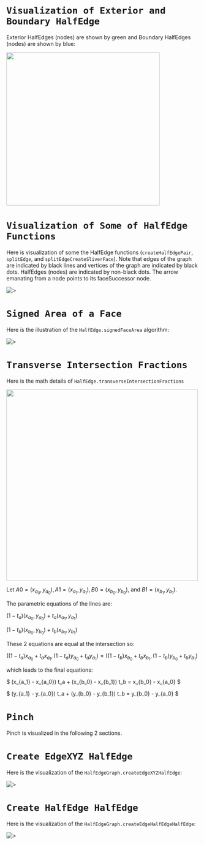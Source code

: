 # `Visualization of Exterior and Boundary HalfEdge`

Exterior HalfEdges (nodes) are shown by green and Boundary HalfEdges (nodes) are shown by blue:

<img src="./figs/Graph/exteriorBoundaryHalfEdges.png" width="400">

# `Visualization of Some of HalfEdge Functions`

Here is visualization of some the HalfEdge functions (`createHalfEdgePair`, `splitEdge`, and `splitEdgeCreateSliverFace`). Note that edges of the graph are indicated by black lines and vertices of the graph are indicated by black dots. HalfEdges (nodes) are indicated by non-black dots. The arrow emanating from a node points to its faceSuccessor node.

![>](./figs/Graph/halfEdgeAPI.png)

# `Signed Area of a Face`

Here is the illustration of the `HalfEdge.signedFaceArea` algorithm:

![>](./figs/Graph/signedFaceArea.png)


# `Transverse Intersection Fractions`

Here is the math details of `HalfEdge.transverseIntersectionFractions`

<img src="./figs/Graph/transverseIntersectionFractions.png" width="500">

Let $A0 = (x_{a_0},y_{a_0}), A1 = (x_{a_1},y_{a_1}), B0 = (x_{b_0},y_{b_0}),$ and $B1 = (x_{b_1},y_{b_1})$.

The parametric equations of the lines are:

$(1-t_a)(x_{a_0},y_{a_0}) + t_a (x_{a_1},y_{a_1})$

$(1-t_b)(x_{b_0},y_{b_0}) + t_b (x_{b_1},y_{b_1})$

These 2 equations are equal at the intersection so:

$((1-t_a)x_{a_0} + t_a x_{a_1},(1-t_a)y_{a_0} + t_a y_{a_1}) = ((1-t_b)x_{b_0} + t_b x_{b_1},(1-t_b)y_{b_0} + t_b y_{b_1})$

which leads to the final equations:

$ (x_{a_1} - x_{a_0}) t_a + (x_{b_0} - x_{b_1}) t_b = x_{b_0} - x_{a_0} $

$ (y_{a_1} - y_{a_0}) t_a + (y_{b_0} - y_{b_1}) t_b = y_{b_0} - y_{a_0} $

# `Pinch`

Pinch is visualized in the following 2 sections.

# `Create EdgeXYZ HalfEdge`

Here is the visualization of the `HalfEdgeGraph.createEdgeXYZHalfEdge`:

![>](./figs/Graph/createEdgeXYZHalfEdge.png)

# `Create HalfEdge HalfEdge`

Here is the visualization of the `HalfEdgeGraph.createEdgeHalfEdgeHalfEdge`:

![>](./figs/Graph/createEdgeHalfEdgeHalfEdge.png)